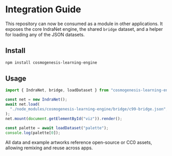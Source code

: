 # Integration Guide

This repository can now be consumed as a module in other applications. It exposes the core IndraNet engine, the shared `bridge` dataset, and a helper for loading any of the JSON datasets.

## Install

```bash
npm install cosmogenesis-learning-engine
```

## Usage

```javascript
import { IndraNet, bridge, loadDataset } from "cosmogenesis-learning-engine";

const net = new IndraNet();
await net.load(
  "./node_modules/cosmogenesis-learning-engine/bridge/c99-bridge.json",
);
net.mount(document.getElementById("viz")).render();

const palette = await loadDataset("palette");
console.log(palette[0]);
```

All data and example artworks reference open-source or CC0 assets, allowing remixing and reuse across apps.
